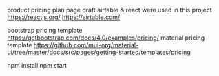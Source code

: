 product pricing plan page
draft
airtable & react were used in this project
https://reactjs.org/
https://airtable.com/

bootstrap pricing template 
https://getbootstrap.com/docs/4.0/examples/pricing/
material pricing template
https://github.com/mui-org/material-ui/tree/master/docs/src/pages/getting-started/templates/pricing


npm install 
npm start
